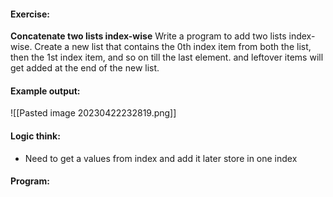 #### Exercise:
**Concatenate two lists index-wise**
	Write a program to add two lists index-wise. Create a new list that contains the 0th index item from both the list, then the 1st index item, and so on till the last element. and leftover items will get added at the end of the new list.

#### Example output:

![[Pasted image 20230422232819.png]]

#### Logic think:
* Need to get a values from index and add it later store in one index

#### Program:

```

```